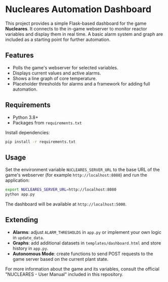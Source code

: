 # Nucleares Automation Dashboard

This project provides a simple Flask-based dashboard for the game **Nucleares**. It connects to the in-game webserver to monitor reactor variables and display them in real time. A basic alarm system and graph are included as a starting point for further automation.

## Features

- Polls the game's webserver for selected variables.
- Displays current values and active alarms.
- Shows a line graph of core temperature.
- Placeholder thresholds for alarms and a framework for adding full automation.

## Requirements

- Python 3.8+
- Packages from `requirements.txt`

Install dependencies:

```bash
pip install -r requirements.txt
```

## Usage

Set the environment variable `NUCLEARES_SERVER_URL` to the base URL of the game's webserver (for example `http://localhost:8080`) and run the application:

```bash
export NUCLEARES_SERVER_URL=http://localhost:8080
python app.py
```

The dashboard will be available at `http://localhost:5000`.

## Extending

- **Alarms**: adjust `ALARM_THRESHOLDS` in `app.py` or implement your own logic in `update_data`.
- **Graphs**: add additional datasets in `templates/dashboard.html` and store history in `app.py`.
- **Autonomous Mode**: create functions to send POST requests to the game server based on the current plant state.

For more information about the game and its variables, consult the official "NUCLEARES - User Manual" included in this repository.
